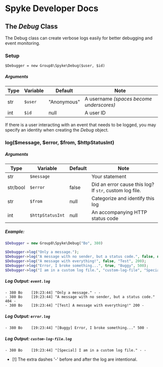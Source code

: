 # Spyke Developer Docs
## The *Debug* Class

The Debug class can create verbose logs easily
for better debugging and event monitoring.

### Setup
`$Debugger = new Group8\Spyke\Debug($user, $id)`
##### Arguments
| Type 	| Variable 	| Default	 	| Note									 	|
|------	|----------	|-------------	|------------------------------------------	|
| str	| `$user`	| "Anonymous" 	| A username *(spaces become underscores)* 	|
| int	| `$id`		| null			| A user ID									|

If there is a user interacting with an event that needs to be logged, you may
specify an identity when creating the *Debug* object.

### log($message, $error, $from, $httpStatusInt)
##### Arguments
| Type 		| Variable		 	| Default 	| Note							 	|
|----------	|------------------	|---------	|----------------------------------	|
| str		| `$message`		|		 	| Your statement					|
| str/bool 	| `$error`		 	| false		| Did an error cause this log? If	`str`, custom log file.|
| str		| `$from`			| null		| Categorize and identify this log 	|
| int		| `$httpStatusInt` 	| null		| An accompanying HTTP status code 	|

##### Example:
```php
$Debugger = new Group8\Spyke\Debug("Bo", 380)

$Debugger->log("Only a message.");
$Debugger->log("A message with no sender, but a status code.", false, null, 404);
$Debugger->log("A message with everything!", false, "Test", 200);
$Debugger->log("Error, I broke something...", true, "Buggy", 500);
$Debugger->log("I am in a custom log file.", "custom-log-file", "Special");
```
##### Log Output: `event.log`
````log
- 380 Bo	[19:23:44] "Only a message." - -
- 380 Bo	[19:23:44] "A message with no sender, but a status code." 404 -
- 380 Bo	[19:23:44] "[Test] A message with everything!" 200 -
````
##### Log Output: `error.log`
````log
- 380 Bo	[19:23:44] "[Buggy] Error, I broke something..." 500 -
````
##### Log Output: `custom-log-file.log`
````log
- 380 Bo	[19:23:44] "[Special] I am in a custom log file." - -
````
* [!] The extra dashes '-' before and after the log are intentional.